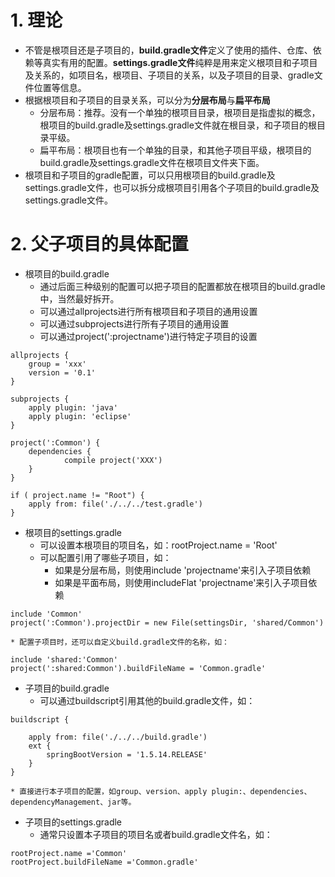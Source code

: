 # 1. 理论
* 不管是根项目还是子项目的，**build.gradle文件**定义了使用的插件、仓库、依赖等真实有用的配置。**settings.gradle文件**纯粹是用来定义根项目和子项目及关系的，如项目名，根项目、子项目的关系，以及子项目的目录、gradle文件位置等信息。
* 根据根项目和子项目的目录关系，可以分为**分层布局**与**扁平布局**
    * 分层布局：推荐。没有一个单独的根项目目录，根项目是指虚拟的概念，根项目的build.gradle及settings.gradle文件就在根目录，和子项目的根目录平级。
    * 扁平布局：根项目也有一个单独的目录，和其他子项目平级，根项目的build.gradle及settings.gradle文件在根项目文件夹下面。
* 根项目和子项目的gradle配置，可以只用根项目的build.gradle及settings.gradle文件，也可以拆分成根项目引用各个子项目的build.gradle及settings.gradle文件。

# 2. 父子项目的具体配置
* 根项目的build.gradle
    * 通过后面三种级别的配置可以把子项目的配置都放在根项目的build.gradle中，当然最好拆开。
    * 可以通过allprojects进行所有根项目和子项目的通用设置
    * 可以通过subprojects进行所有子项目的通用设置
    * 可以通过project(':projectname')进行特定子项目的设置

```
allprojects {
	group = 'xxx'
	version = '0.1'
}

subprojects {
	apply plugin: 'java'
	apply plugin: 'eclipse'
}

project(':Common') {
	dependencies {
            compile project('XXX')
    }
}

if ( project.name != "Root") {
	apply from: file('./../../test.gradle')
}
```

* 根项目的settings.gradle
   * 可以设置本根项目的项目名，如：rootProject.name = 'Root'
   * 可以配置引用了哪些子项目，如：
        * 如果是分层布局，则使用include 'projectname'来引入子项目依赖
        * 如果是平面布局，则使用includeFlat 'projectname'来引入子项目依赖

```
include 'Common'
project(':Common').projectDir = new File(settingsDir, 'shared/Common')
```

    * 配置子项目时，还可以自定义build.gradle文件的名称，如：

```
include 'shared:'Common'
project(':shared:Common').buildFileName = 'Common.gradle'
```

* 子项目的build.gradle
    * 可以通过buildscript引用其他的build.gradle文件，如：

```
buildscript {

	apply from: file('./../../build.gradle')
	ext {
		springBootVersion = '1.5.14.RELEASE'
	}
}
```

    * 直接进行本子项目的配置，如group、version、apply plugin:、dependencies、dependencyManagement、jar等。
* 子项目的settings.gradle
    * 通常只设置本子项目的项目名或者build.gradle文件名，如：

```
rootProject.name ='Common'    
rootProject.buildFileName ='Common.gradle'
```
